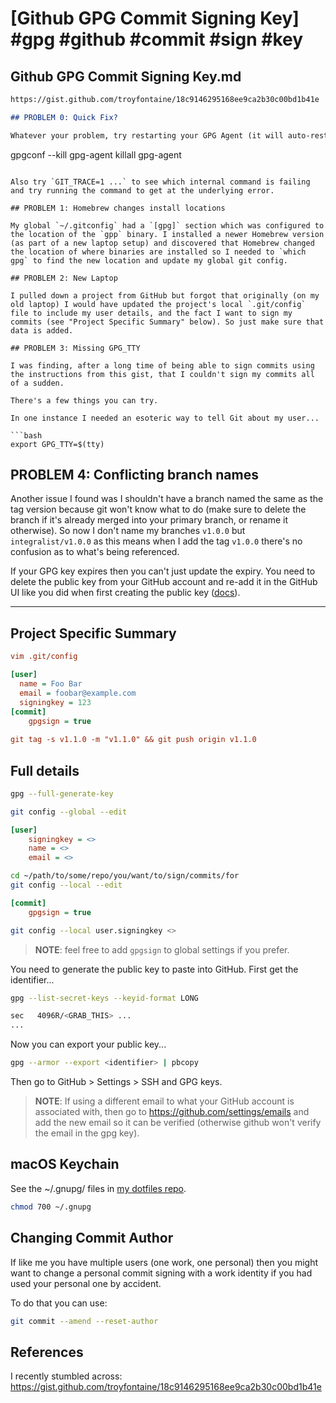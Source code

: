 # [Github GPG Commit Signing Key] #gpg #github #commit #sign #key

## Github GPG Commit Signing Key.md

```markdown
https://gist.github.com/troyfontaine/18c9146295168ee9ca2b30c00bd1b41e

## PROBLEM 0: Quick Fix?

Whatever your problem, try restarting your GPG Agent (it will auto-restart the next time gpg is used): 

```
gpgconf --kill gpg-agent
killall gpg-agent
```

Also try `GIT_TRACE=1 ...` to see which internal command is failing and try running the command to get at the underlying error. 

## PROBLEM 1: Homebrew changes install locations

My global `~/.gitconfig` had a `[gpg]` section which was configured to the location of the `gpp` binary. I installed a newer Homebrew version (as part of a new laptop setup) and discovered that Homebrew changed the location of where binaries are installed so I needed to `which gpg` to find the new location and update my global git config.

## PROBLEM 2: New Laptop

I pulled down a project from GitHub but forgot that originally (on my old laptop) I would have updated the project's local `.git/config` file to include my user details, and the fact I want to sign my commits (see "Project Specific Summary" below). So just make sure that data is added.

## PROBLEM 3: Missing GPG_TTY

I was finding, after a long time of being able to sign commits using the instructions from this gist, that I couldn't sign my commits all of a sudden. 

There's a few things you can try.

In one instance I needed an esoteric way to tell Git about my user...

```bash
export GPG_TTY=$(tty)
```

## PROBLEM 4: Conflicting branch names

Another issue I found was I shouldn't have a branch named the same as the tag version because git won't know what to do (make sure to delete the branch if it's already merged into your primary branch, or rename it otherwise). So now I don't name my branches `v1.0.0` but `integralist/v1.0.0` as this means when I add the tag `v1.0.0` there's no confusion as to what's being referenced.

If your GPG key expires then you can't just update the expiry. You need to delete the public key from your GitHub account and re-add it in the GitHub UI like you did when first creating the public key ([docs](https://docs.github.com/en/authentication/troubleshooting-commit-signature-verification/updating-an-expired-gpg-key)).

---

## Project Specific Summary

```ini
vim .git/config

[user]
  name = Foo Bar
  email = foobar@example.com
  signingkey = 123
[commit]
	gpgsign = true
    
git tag -s v1.1.0 -m "v1.1.0" && git push origin v1.1.0
```

## Full details

```bash
gpg --full-generate-key
```

```bash
git config --global --edit
```

```ini
[user]
    signingkey = <>
    name = <>
    email = <>
```

```bash
cd ~/path/to/some/repo/you/want/to/sign/commits/for
git config --local --edit
```

```ini
[commit]
    gpgsign = true
```

```bash
git config --local user.signingkey <>
```

> **NOTE**: feel free to add `gpgsign` to global settings if you prefer.

You need to generate the public key to paste into GitHub. First get the identifier...

```bash
gpg --list-secret-keys --keyid-format LONG

sec   4096R/<GRAB_THIS> ...
...
```

Now you can export your public key...

```bash
gpg --armor --export <identifier> | pbcopy
```

Then go to GitHub > Settings > SSH and GPG keys.


> **NOTE**: If using a different email to what your GitHub account is associated with, then go to https://github.com/settings/emails and add the new email so it can be verified (otherwise github won't verify the email in the gpg key).

## macOS Keychain

See the ~/.gnupg/ files in [my dotfiles repo](https://github.com/integralist/dotfiles).

```bash
chmod 700 ~/.gnupg
```

## Changing Commit Author

If like me you have multiple users (one work, one personal) then you might want to change a personal commit signing with a work identity if you had used your personal one by accident.

To do that you can use:

```bash
git commit --amend --reset-author
```

## References

I recently stumbled across: https://gist.github.com/troyfontaine/18c9146295168ee9ca2b30c00bd1b41e
```

